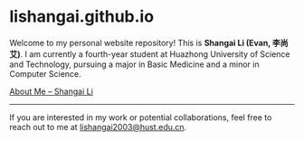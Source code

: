 # lishangai.github.io

Welcome to my personal website repository! This is **Shangai Li (Evan, 李尚艾)**. I am currently a fourth-year student at Huazhong University of Science and Technology, pursuing a major in Basic Medicine and a minor in Computer Science. 

[About Me – Shangai Li](https://lishangai.github.io/)

---

If you are interested in my work or potential collaborations, feel free to reach out to me at [lishangai2003@hust.edu.cn](mailto:lishangai2003@hust.edu.cn).
